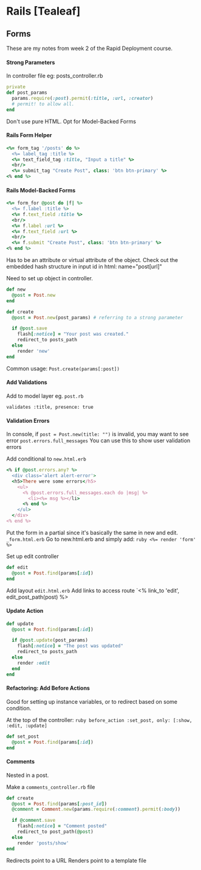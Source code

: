 # Rails [Tealeaf]
## Forms

These are my notes from week 2 of the Rapid Deployment course.

#### Strong Parameters
In controller file eg: posts_controller.rb

```ruby
private
def post_params
  params.require(:post).permit(:title, :url, :creator)
  # permit! to allow all.
end
```

Don't use pure HTML. Opt for Model-Backed Forms
#### Rails Form Helper
```ruby
<%= form_tag '/posts' do %>
  <%= label_tag :title %>
  <%= text_field_tag :title, "Input a title" %>
  <br/>
  <%= submit_tag "Create Post", class: 'btn btn-primary' %>
<% end %>
```

#### Rails Model-Backed Forms
```ruby
<%= form_for @post do |f| %>
  <%= f.label :title %>
  <%= f.text_field :title %>
  <br/>
  <%= f.label :url %>
  <%= f.text_field :url %>
  <br/>
  <%= f.submit "Create Post", class: 'btn btn-primary' %>
<% end %>
```
Has to be an attribute or virtual attribute of the object.
Check out the embedded hash structure in input id in html: name="post[url]"

Need to set up object in controller. 
```ruby
def new
  @post = Post.new
end
```
```ruby
def create
  @post = Post.new(post_params) # referring to a strong parameter

  if @post.save
    flash[:notice] = "Your post was created."
    redirect_to posts_path
  else
    render 'new'
end
```
Common usage: `Post.create(params[:post])`

#### Add Validations
Add to model layer eg. `post.rb`

`validates :title, presence: true`


#### Validation Errors
In console, if `post = Post.new(title: "")` is invalid, you may want to see error
`post.errors.full_messages` You can use this to show user validation errors

Add conditional to `new.html.erb`
```ruby
<% if @post.errors.any? %>
  <div class='alert alert-error'>
  <h5>There were some errors</h5>
    <ul>
      <% @post.errors.full_messages.each do |msg| %>
        <li><%= msg %></li>
      <% end %>
    </ul>
  </div>
<% end %>
```

Put the form in a partial since it's basically the same in new and edit.
`_form.html.erb`
Go to new.html.erb and simply add: ```ruby <%= render 'form' %>``` 

Set up edit controller 
```ruby
def edit
  @post = Post.find(params[:id])
end
```
Add layout `edit.html.erb`
Add links to access route `<% link_to 'edit', edit_post_path(post) %>

#### Update Action
```ruby
def update
  @post = Post.find(params[:id])

  if @post.update(post_params)
    flash[:notice] = "The post was updated"
    redirect_to posts_path
  else
    render :edit
  end
end
```

#### Refactoring: Add Before Actions
Good for setting up instance variables, or to redirect based on some condition.

At the top of the controller:
```ruby before_action :set_post, only: [:show, :edit, :update]```

```ruby
def set_post
  @post = Post.find(params[:id])
end
``` 

#### Comments
Nested in a post.

Make a `comments_controller.rb` file
```ruby
def create
  @post = Post.find(params[:post_id])
  @comment = Comment.new(params.require(:comment).permit(:body))

  if @comment.save
    flash[:notice] = "Comment posted"
    redirect_to post_path(@post)
  else
    render 'posts/show'
end
```

Redirects point to a URL
Renders point to a template file